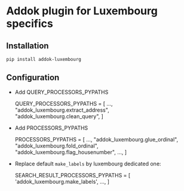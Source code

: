 # Addok plugin for Luxembourg specifics

## Installation

    pip install addok-luxembourg


## Configuration

- Add QUERY_PROCESSORS_PYPATHS

    QUERY_PROCESSORS_PYPATHS = [
        …,
        "addok_luxembourg.extract_address",
        "addok_luxembourg.clean_query",
    ]

- Add PROCESSORS_PYPATHS

    PROCESSORS_PYPATHS = [
        …,
        "addok_luxembourg.glue_ordinal",
        "addok_luxembourg.fold_ordinal",
        "addok_luxembourg.flag_housenumber",
        …,
    ]

- Replace default `make_labels` by luxembourg dedicated one:

    SEARCH_RESULT_PROCESSORS_PYPATHS = [
        'addok_luxembourg.make_labels',
        …,
    ]
